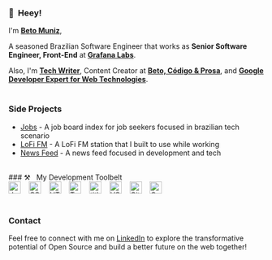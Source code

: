 

### 👋&nbsp;&nbsp;Heey!

I'm **[Beto Muniz](https://betomuniz.com)**, 

A seasoned Brazilian Software Engineer that works as **Senior Software Engineer, Front-End** at **[Grafana Labs](https://grafana.com/)**.

Also, I'm **[Tech Writer](https://betomuniz.com/articles)**, Content Creator at **[Beto, Código & Prosa](https://www.youtube.com/channel/UCdbYUUg9vYMnuWexhaSZTIA)**, and **[Google Developer Expert for Web Technologies](https://developers.google.com/community/experts/directory/profile/profile-beto-muniz)**.
<br><br>
### Side Projects

- [Jobs](https://betomuniz.com/jobs) - A job board index for job seekers focused in brazilian tech scenario
- [LoFi FM](https://betomuniz.com/fm) - A LoFi FM station that I built to use while working
- [News Feed](https://betomuniz.com/news) - A news feed focused in development and tech

<br>
### ⚒&nbsp;&nbsp;&nbsp;My Development Toolbelt
<br><img alt="JavaScript" title="JavaScript" src="https://user-images.githubusercontent.com/1680157/87443764-4af82c80-c5cc-11ea-82c2-c368ee12cf6d.png" height="24">&nbsp;&nbsp;&nbsp;&nbsp;<img alt="CSS" title="CSS" src="https://user-images.githubusercontent.com/1680157/87443759-4a5f9600-c5cc-11ea-8ae0-715433c1f781.png" height="24">&nbsp;&nbsp;&nbsp;&nbsp;<img alt="HTML" title="HTML" src="https://user-images.githubusercontent.com/1680157/87443762-4af82c80-c5cc-11ea-85cf-57be0e83c169.png" height="24">&nbsp;&nbsp;&nbsp;&nbsp;<img alt="TypeScript" title="TypeScript" src="https://user-images.githubusercontent.com/1680157/87443766-4af82c80-c5cc-11ea-8a13-a651f150fa99.png" height="24">&nbsp;&nbsp;&nbsp;&nbsp;<img alt=" title=" title="Node.js" src="https://user-images.githubusercontent.com/1680157/87443758-4a5f9600-c5cc-11ea-8f63-92e126a1145b.png" height="24">&nbsp;&nbsp;&nbsp;&nbsp;<img alt="VS Code" title="VS Code" src="https://user-images.githubusercontent.com/1680157/87443751-492e6900-c5cc-11ea-9854-f82d4d921133.png" height="24">&nbsp;&nbsp;&nbsp;&nbsp;<img alt="Git" title="Git" src="https://user-images.githubusercontent.com/1680157/87443755-49c6ff80-c5cc-11ea-954a-579f7c72873a.png" height="24">&nbsp;&nbsp;&nbsp;&nbsp;<img alt="Google Chrome" title="Google Chrome" src="https://user-images.githubusercontent.com/1680157/87443745-47fd3c00-c5cc-11ea-878f-44f34572775e.png" height="24"><br><br>

### Contact

Feel free to connect with me on [LinkedIn](https://www.linkedin.com/in/obetomuniz) to explore the transformative potential of Open Source and build a better future on the web together!
